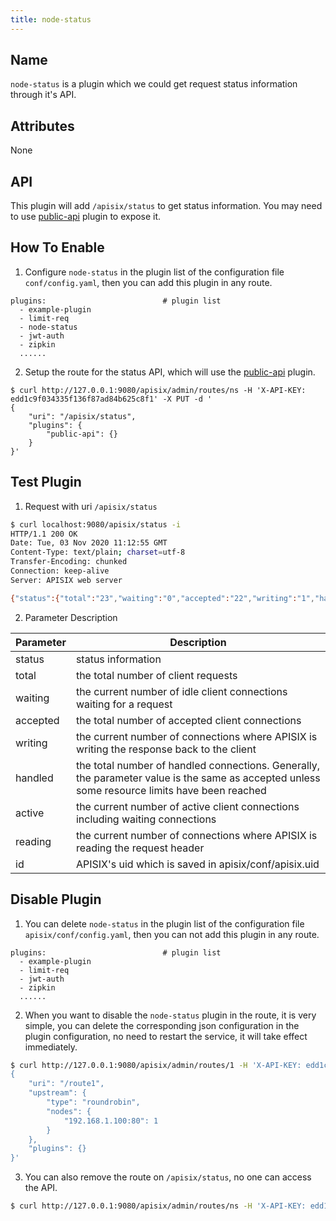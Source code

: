 ```yaml
---
title: node-status
---
```


<!--
#
# Licensed to the Apache Software Foundation (ASF) under one or more
# contributor license agreements.  See the NOTICE file distributed with
# this work for additional information regarding copyright ownership.
# The ASF licenses this file to You under the Apache License, Version 2.0
# (the "License"); you may not use this file except in compliance with
# the License.  You may obtain a copy of the License at
#
#     http://www.apache.org/licenses/LICENSE-2.0
#
# Unless required by applicable law or agreed to in writing, software
# distributed under the License is distributed on an "AS IS" BASIS,
# WITHOUT WARRANTIES OR CONDITIONS OF ANY KIND, either express or implied.
# See the License for the specific language governing permissions and
# limitations under the License.
#
-->

## Name

`node-status` is a plugin which we could get request status information through it's API.

## Attributes

None

## API

This plugin will add `/apisix/status` to get status information.
You may need to use [public-api](public-api.md) plugin to expose it.

## How To Enable

1. Configure `node-status` in the plugin list of the configuration file `conf/config.yaml`,
then you can add this plugin in any route.

```
plugins:                          # plugin list
  - example-plugin
  - limit-req
  - node-status
  - jwt-auth
  - zipkin
  ......
```

2. Setup the route for the status API, which will use the [public-api](public-api.md) plugin.

```shell
$ curl http://127.0.0.1:9080/apisix/admin/routes/ns -H 'X-API-KEY: edd1c9f034335f136f87ad84b625c8f1' -X PUT -d '
{
    "uri": "/apisix/status",
    "plugins": {
        "public-api": {}
    }
}'
```

## Test Plugin

1. Request with uri `/apisix/status`

```sh
$ curl localhost:9080/apisix/status -i
HTTP/1.1 200 OK
Date: Tue, 03 Nov 2020 11:12:55 GMT
Content-Type: text/plain; charset=utf-8
Transfer-Encoding: chunked
Connection: keep-alive
Server: APISIX web server

{"status":{"total":"23","waiting":"0","accepted":"22","writing":"1","handled":"22","active":"1","reading":"0"},"id":"6790a064-8f61-44ba-a6d3-5df42f2b1bb3"}
```

2. Parameter Description

| Parameter    | Description                                        |
| ------------ | -------------------------------------------- |
| status       | status information                                     |
| total        | the total number of client requests                               |
| waiting      | the current number of idle client connections waiting for a request               |
| accepted     | the total number of accepted client connections                         |
| writing      | the current number of connections where APISIX is writing the response back to the client               |
| handled      | the total number of handled connections. Generally, the parameter value is the same as accepted unless some resource limits have been reached          |
| active       | the current number of active client connections including waiting connections                       |
| reading      | the current number of connections where APISIX is reading the request header                   |
| id           | APISIX's uid which is saved in apisix/conf/apisix.uid  |

## Disable Plugin

1. You can delete `node-status` in the plugin list of the configuration file `apisix/conf/config.yaml`,
then you can not add this plugin in any route.

```
plugins:                          # plugin list
  - example-plugin
  - limit-req
  - jwt-auth
  - zipkin
  ......
```

2. When you want to disable the `node-status` plugin in the route, it is very simple,
you can delete the corresponding json configuration in the plugin configuration,
no need to restart the service, it will take effect immediately.

```sh
$ curl http://127.0.0.1:9080/apisix/admin/routes/1 -H 'X-API-KEY: edd1c9f034335f136f87ad84b625c8f1' -X PUT -i -d '
{
    "uri": "/route1",
    "upstream": {
        "type": "roundrobin",
        "nodes": {
            "192.168.1.100:80": 1
        }
    },
    "plugins": {}
}'
```

3. You can also remove the route on `/apisix/status`, no one can access the API.

```sh
$ curl http://127.0.0.1:9080/apisix/admin/routes/ns -H 'X-API-KEY: edd1c9f034335f136f87ad84b625c8f1' -X DELETE
```
